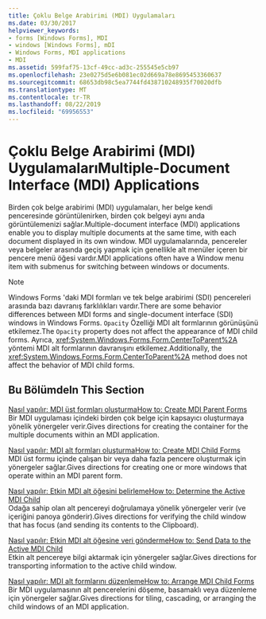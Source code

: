 ```yaml
---
title: Çoklu Belge Arabirimi (MDI) Uygulamaları
ms.date: 03/30/2017
helpviewer_keywords:
- forms [Windows Forms], MDI
- windows [Windows Forms], mDI
- Windows Forms, MDI applications
- MDI
ms.assetid: 599faf75-13cf-49cc-ad3c-255545e5cb97
ms.openlocfilehash: 23e0275d5e6b081ec02d669a78e8695453360637
ms.sourcegitcommit: 68653db98c5ea7744fd438710248935f70020dfb
ms.translationtype: MT
ms.contentlocale: tr-TR
ms.lasthandoff: 08/22/2019
ms.locfileid: "69956553"
---
```

# <a name="multiple-document-interface-mdi-applications"></a><span data-ttu-id="8fc6d-102">Çoklu Belge Arabirimi (MDI) Uygulamaları</span><span class="sxs-lookup"><span data-stu-id="8fc6d-102">Multiple-Document Interface (MDI) Applications</span></span>
<span data-ttu-id="8fc6d-103">Birden çok belge arabirimi (MDI) uygulamaları, her belge kendi penceresinde görüntülenirken, birden çok belgeyi aynı anda görüntülemenizi sağlar.</span><span class="sxs-lookup"><span data-stu-id="8fc6d-103">Multiple-document interface (MDI) applications enable you to display multiple documents at the same time, with each document displayed in its own window.</span></span> <span data-ttu-id="8fc6d-104">MDI uygulamalarında, pencereler veya belgeler arasında geçiş yapmak için genellikle alt menüler içeren bir pencere menü öğesi vardır.</span><span class="sxs-lookup"><span data-stu-id="8fc6d-104">MDI applications often have a Window menu item with submenus for switching between windows or documents.</span></span>  
  
> [!NOTE]
> <span data-ttu-id="8fc6d-105">Windows Forms 'daki MDI formları ve tek belge arabirimi (SDI) pencereleri arasında bazı davranış farklılıkları vardır.</span><span class="sxs-lookup"><span data-stu-id="8fc6d-105">There are some behavior differences between MDI forms and single-document interface (SDI) windows in Windows Forms.</span></span> <span data-ttu-id="8fc6d-106">`Opacity` Özelliği MDI alt formlarının görünüşünü etkilemez.</span><span class="sxs-lookup"><span data-stu-id="8fc6d-106">The `Opacity` property does not affect the appearance of MDI child forms.</span></span> <span data-ttu-id="8fc6d-107">Ayrıca, <xref:System.Windows.Forms.Form.CenterToParent%2A> yöntemi MDI alt formlarının davranışını etkilemez.</span><span class="sxs-lookup"><span data-stu-id="8fc6d-107">Additionally, the <xref:System.Windows.Forms.Form.CenterToParent%2A> method does not affect the behavior of MDI child forms.</span></span>  
  
## <a name="in-this-section"></a><span data-ttu-id="8fc6d-108">Bu Bölümde</span><span class="sxs-lookup"><span data-stu-id="8fc6d-108">In This Section</span></span>  
 [<span data-ttu-id="8fc6d-109">Nasıl yapılır: MDI üst formları oluşturma</span><span class="sxs-lookup"><span data-stu-id="8fc6d-109">How to: Create MDI Parent Forms</span></span>](how-to-create-mdi-parent-forms.md)  
 <span data-ttu-id="8fc6d-110">Bir MDI uygulaması içindeki birden çok belge için kapsayıcı oluşturmaya yönelik yönergeler verir.</span><span class="sxs-lookup"><span data-stu-id="8fc6d-110">Gives directions for creating the container for the multiple documents within an MDI application.</span></span>  
  
 [<span data-ttu-id="8fc6d-111">Nasıl yapılır: MDI alt formları oluşturma</span><span class="sxs-lookup"><span data-stu-id="8fc6d-111">How to: Create MDI Child Forms</span></span>](how-to-create-mdi-child-forms.md)  
 <span data-ttu-id="8fc6d-112">MDI üst formu içinde çalışan bir veya daha fazla pencere oluşturmak için yönergeler sağlar.</span><span class="sxs-lookup"><span data-stu-id="8fc6d-112">Gives directions for creating one or more windows that operate within an MDI parent form.</span></span>  
  
 [<span data-ttu-id="8fc6d-113">Nasıl yapılır: Etkin MDI alt öğesini belirleme</span><span class="sxs-lookup"><span data-stu-id="8fc6d-113">How to: Determine the Active MDI Child</span></span>](how-to-determine-the-active-mdi-child.md)  
 <span data-ttu-id="8fc6d-114">Odağa sahip olan alt pencereyi doğrulamaya yönelik yönergeler verir (ve içeriğini panoya gönderir).</span><span class="sxs-lookup"><span data-stu-id="8fc6d-114">Gives directions for verifying the child window that has focus (and sending its contents to the Clipboard).</span></span>  
  
 [<span data-ttu-id="8fc6d-115">Nasıl yapılır: Etkin MDI alt öğesine veri gönderme</span><span class="sxs-lookup"><span data-stu-id="8fc6d-115">How to: Send Data to the Active MDI Child</span></span>](how-to-send-data-to-the-active-mdi-child.md)  
 <span data-ttu-id="8fc6d-116">Etkin alt pencereye bilgi aktarmak için yönergeler sağlar.</span><span class="sxs-lookup"><span data-stu-id="8fc6d-116">Gives directions for transporting information to the active child window.</span></span>  
  
 [<span data-ttu-id="8fc6d-117">Nasıl yapılır: MDI alt formlarını düzenleme</span><span class="sxs-lookup"><span data-stu-id="8fc6d-117">How to: Arrange MDI Child Forms</span></span>](how-to-arrange-mdi-child-forms.md)  
 <span data-ttu-id="8fc6d-118">Bir MDI uygulamasının alt pencerelerini döşeme, basamaklı veya düzenleme için yönergeler sağlar.</span><span class="sxs-lookup"><span data-stu-id="8fc6d-118">Gives directions for tiling, cascading, or arranging the child windows of an MDI application.</span></span>
